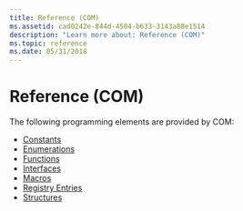 ```yaml
---
title: Reference (COM)
ms.assetid: cad0242e-844d-4504-b633-3143a88e1514
description: "Learn more about: Reference (COM)"
ms.topic: reference
ms.date: 05/31/2018
---
```


# Reference (COM)

The following programming elements are provided by COM:

-   [Constants](constants.md)
-   [Enumerations](enumerations.md)
-   [Functions](functions.md)
-   [Interfaces](interfaces.md)
-   [Macros](macros.md)
-   [Registry Entries](registry-entries.md)
-   [Structures](structures.md)

 

 




